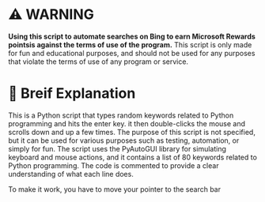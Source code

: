 # ⚠ WARNING
**Using this script to automate searches on Bing to earn Microsoft Rewards pointsis against the terms
of use of the program.** This script is only made for fun and educational purposes, and should not be 
used for any purposes that violate the terms of use of any program or service.

# 🎃 Breif Explanation
This is a Python script that types random keywords related to Python programming and hits the enter key.
it then double-clicks the mouse and scrolls down and up a few times. The purpose of this script is not 
specified, but it can be used for various purposes such as testing, automation, or simply for fun. The 
script uses the PyAutoGUI library for simulating keyboard and mouse actions, and it contains a list of 
80 keywords related to Python programming. The code is commented to provide a clear understanding of what
each line does. 

To make it work, you have to move your pointer to the search bar
